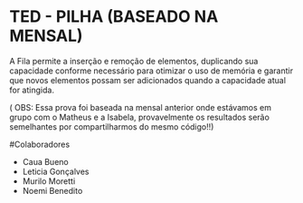 # TED - PILHA (BASEADO NA MENSAL)
A Fila permite a inserção e remoção de elementos, duplicando sua capacidade conforme necessário para otimizar o uso de memória e garantir que novos elementos possam ser adicionados quando a capacidade atual for atingida.

( OBS: Essa prova foi baseada na mensal anterior onde estávamos em grupo com o Matheus e a Isabela, provavelmente os resultados serão semelhantes por compartilharmos do mesmo código!!)

#Colaboradores
- Caua Bueno
- Leticia Gonçalves
- Murilo Moretti
- Noemi Benedito
